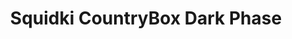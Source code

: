 ---
slug: squidki-countrybox-dark-phase
title: Squidki CountryBox Dark Phase
description: "Squidki CountryBox Dark Phase is an exciting online game. Play for free directly in your browser!"
icon: /images/new_mods/Sprunki CountryBox Dark Phase.png
url: https://wowtbc.net/sprunkin/countrybox-dark-phase/index.html
previewImage: /images/new_mods/Sprunki CountryBox Dark Phase.png
type: new mods

# SEO配置
seo:
  title: "Squidki CountryBox Dark Phase - Play Free Online Game | Fun Browser Games"
  description: "Squidki CountryBox Dark Phase - Play this fun online game for free in your browser. No download required!"
  ogImage: "/images/new_mods/Sprunki CountryBox Dark Phase.png"
  keywords: "squidki-countrybox-dark-phase, online game, browser game, free game, new mods game, play online"

videoUrls:
  - https://www.youtube.com/embed/example1
  - https://www.youtube.com/embed/example2

whyPlay:
  title: "Why Play Squidki CountryBox Dark Phase?"
  items:
    - "Immersive Gameplay: Squidki CountryBox Dark Phase offers an engaging and immersive gaming experience that will keep you entertained for hours"
    - "Challenging Levels: Test your skills with increasingly difficult challenges and obstacles"
    - "Beautiful Graphics: Enjoy stunning visuals and smooth animations that bring the game world to life"
    - "Regular Updates: New content and features are added regularly to keep the game fresh and exciting"
    - "Free to Play: Experience all the fun without spending a penny"
    - "Community Features: Connect with other players, share strategies, and compete for high scores"
    - "Cross-Platform: Play on any device with a web browser, no downloads required"

features:
  title: "Key Features of Squidki CountryBox Dark Phase"
  image: "/images/new_mods/Sprunki CountryBox Dark Phase.png"
  items:
    - "Intuitive Controls: Easy to learn controls make Squidki CountryBox Dark Phase accessible for players of all skill levels"
    - "Multiple Game Modes: Enjoy various gameplay options that provide different challenges and experiences"
    - "Character Customization: Personalize your gaming experience with unique characters and items"
    - "Achievement System: Complete special tasks to earn rewards and recognition"
    - "Leaderboards: Compete with players worldwide and see who can achieve the highest scores"

characteristics:
  title: "Game Characteristics"
  image: "/images/new_mods/Sprunki CountryBox Dark Phase.png"
  items:
    - "Genre: New mods game with elements of strategy and skill"
    - "Difficulty: Suitable for both casual gamers and those seeking a challenge"
    - "Play Time: Quick sessions or extended gameplay, depending on your preference"
    - "Art Style: Vibrant and engaging visuals that enhance the gaming experience"
    - "Sound Design: Immersive audio that complements the gameplay perfectly"

info: "Squidki CountryBox Dark Phase is an exciting online game that offers players a unique and engaging gaming experience. With its intuitive controls, stunning visuals, and challenging gameplay, Squidki CountryBox Dark Phase provides hours of entertainment for players of all ages and skill levels. Whether you're looking for a quick gaming session during a break or an extended play session, Squidki CountryBox Dark Phase delivers an immersive experience that will keep you coming back for more. The game features multiple levels of increasing difficulty, ensuring that players are constantly challenged as they progress. With regular updates adding new content and features, Squidki CountryBox Dark Phase remains fresh and exciting, providing endless entertainment options for its growing community of players."

howToPlayIntro: "Welcome to Squidki CountryBox Dark Phase! This guide will walk you through the basics and help you master the game. Whether you're a beginner or looking to improve your skills, these tips and instructions will enhance your gaming experience."

howToPlaySteps:
  - title: "Getting Started"
    description: "Begin your Squidki CountryBox Dark Phase adventure by familiarizing yourself with the controls. Use your keyboard or mouse to navigate through the game interface. The tutorial will guide you through the basic mechanics and help you understand the objectives."
  - title: "Understanding the Objectives"
    description: "In Squidki CountryBox Dark Phase, your main goal is to progress through levels by completing specific objectives. Each level presents unique challenges that require different strategies and approaches."
  - title: "Mastering the Controls"
    description: "Practice using the controls to improve your precision and reaction time. Squidki CountryBox Dark Phase requires quick reflexes and strategic thinking to overcome obstacles and defeat opponents."
  - title: "Utilizing Power-ups"
    description: "Collect power-ups throughout the game to enhance your abilities and overcome difficult challenges. Each power-up offers unique advantages that can be crucial for success."
  - title: "Developing Strategies"
    description: "As you progress in Squidki CountryBox Dark Phase, develop effective strategies for different scenarios. Analyze patterns, anticipate challenges, and adapt your approach to maximize your performance."

faq:
  title: "Frequently Asked Questions about Squidki CountryBox Dark Phase"
  items:
    - question: "Is Squidki CountryBox Dark Phase free to play?"
      answer: "Yes, Squidki CountryBox Dark Phase is completely free to play directly in your web browser. No downloads or purchases are required to enjoy the full game experience."
    - question: "Can I play Squidki CountryBox Dark Phase on mobile devices?"
      answer: "Yes, Squidki CountryBox Dark Phase is optimized for both desktop and mobile play. You can enjoy the game on any device with a web browser and internet connection."
    - question: "Are there any in-game purchases?"
      answer: "While Squidki CountryBox Dark Phase is free to play, there may be optional in-game purchases available for cosmetic items or additional features that don't affect core gameplay."
    - question: "How often is Squidki CountryBox Dark Phase updated?"
      answer: "The developers regularly update Squidki CountryBox Dark Phase with new content, features, and improvements based on player feedback and game performance."
    - question: "Can I play Squidki CountryBox Dark Phase offline?"
      answer: "Currently, Squidki CountryBox Dark Phase requires an internet connection to play as it's a browser-based online game."
    - question: "Is Squidki CountryBox Dark Phase suitable for children?"
      answer: "Yes, Squidki CountryBox Dark Phase is designed to be family-friendly and suitable for players of all ages."
    - question: "How do I report bugs or issues?"
      answer: "If you encounter any problems while playing Squidki CountryBox Dark Phase, you can report them through the game's support page or contact the developers directly through their website."
    - question: "Still Have Questions?"
      answer: "If you have additional questions about Squidki CountryBox Dark Phase that aren't covered in this FAQ, please visit our support center or contact our customer service team for assistance."
---